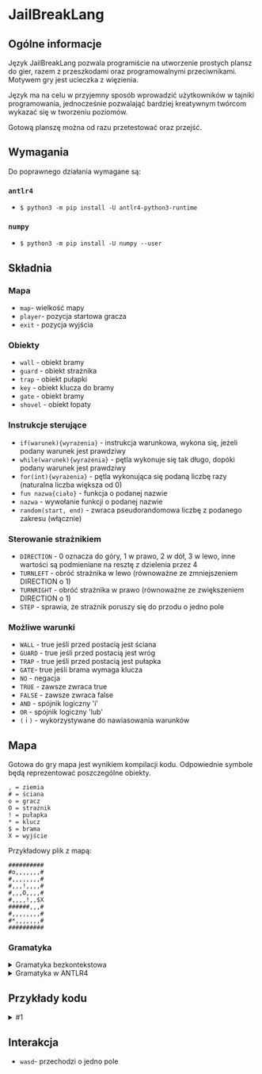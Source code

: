# JailBreakLang
## Ogólne informacje
Język JailBreakLang pozwala programiście na utworzenie prostych plansz do gier, razem z przeszkodami oraz programowalnymi przeciwnikami. Motywem gry jest ucieczka z więzienia.

Język ma na celu w przyjemny sposób wprowadzić użytkowników w tajniki programowania, jednocześnie pozwalająć bardziej kreatywnym twórcom wykazać się w tworzeniu poziomów.

Gotową planszę można od razu przetestować oraz przejść.

## Wymagania
Do poprawnego działania wymagane są:
### ```antlr4```
* ```$ python3 -m pip install -U antlr4-python3-runtime```
### ```numpy```
* ```$ python3 -m pip install -U numpy --user```


## Składnia

### Mapa
* ``` map ```- wielkość mapy
* ``` player ```- pozycja startowa gracza
* ``` exit ``` - pozycja wyjścia

### Obiekty
* ``` wall ``` - obiekt bramy
* ``` guard ``` - obiekt strażnika
* ``` trap ``` - obiekt pułapki
* ``` key ``` - obiekt klucza do bramy
* ``` gate ``` - obiekt bramy
* ``` shovel ``` - obiekt łopaty


### Instrukcje sterujące
* ```if(warunek){wyrażenia}``` - instrukcja warunkowa, wykona się, jeżeli podany warunek jest prawdziwy
* ```while(warunek){wyrażenia}``` - pętla wykonuje się tak długo, dopóki podany warunek jest prawdziwy
* ```for(int){wyrażenia}``` - pętla wykonująca się podaną liczbę razy (naturalna liczba większa od 0)
* ```fun nazwa{ciało}``` - funkcja o podanej nazwie
* ```nazwa``` - wywołanie funkcji o podanej nazwie
* ```random(start, end)``` - zwraca pseudorandomowa liczbę z podanego zakresu (włącznie)

### Sterowanie strażnikiem
* ```DIRECTION``` - 0 oznacza do góry, 1 w prawo, 2 w dół, 3 w lewo, inne wartości są podmieniane na resztę z dzielenia przez 4
* ```TURNLEFT``` - obróć strażnika w lewo (równoważne ze zmniejszeniem DIRECTION o 1)
* ```TURNRIGHT``` - obróć strażnika w prawo (równoważne ze zwiększeniem DIRECTION o 1)
* ```STEP``` - sprawia, że strażnik poruszy się do przodu o jedno pole

### Możliwe warunki
* ```WALL``` - true jeśli przed postacią jest ściana
* ```GUARD``` - true jeśli przed postacią jest wróg
* ```TRAP``` -  true jeśli przed postacią jest pułapka
* ```GATE```- true jeśli brama wymaga klucza
* ```NO``` - negacja
* ```TRUE``` - zawsze zwraca true
* ```FALSE``` - zawsze zwraca false
* ```AND``` - spójnik logiczny 'i'
* ```OR``` - spójnik logiczny 'lub'
* ```(``` i ```)``` - wykorzystywane do nawiasowania warunków


## Mapa
Gotowa do gry mapa jest wynikiem kompilacji kodu. Odpowiednie symbole będą reprezentować poszczególne obiekty.
```
, = ziemia
# = ściana
o = gracz
O = strażnik
! = pułapka
* = klucz
$ = brama
X = wyjście
 ```
Przykładowy plik z mapą:
```
##########
#o,,,,,,,#
#,,,,,,,,#
#,,,!,,,,#
#,,,O,,,,#
#,,,,!,,$X
######,,,#
#,,,,,,,,#
#*,,,,,,,#
##########
```




### Gramatyka
<details>
<summary>Gramatyka bezkontekstowa</summary>
</br>

```g4
kod ::= MAP deklaracja wyrazenie
deklaracja ::= liczba , liczba
liczba ::= ['0'-'9']+
wyrazenie ::= obiekt | instrukcja | null
obiekt ::= PLAYER deklaracja | EXIT deklaracja | WALL deklaracja | GUARD deklaracja_straznika straznik | GUARD deklaracja_straznika wyrazenie straznik | itd.
deklaracja_straznika ::= liczba , liczba , liczba
instrukcja ::= for (warunek) {wyrazenie}| fun tekst {wyrazenie}| random (deklaracja) | while (warunek) {wyrazenie}| if (warunek) {wyrazenie}
warunek ::= logika warunki | warunki | logika
logika ::= warunek AND | NO warunek | TRUE | FALSE | warunek OR
warunki ::= WALL | GUARD | TRAP | GATE
tekst ::= ['A'-'Z''a'-'z']*
straznik ::= { instrukcja_straznika }
instrukcja_straznika ::= instrukcja_straznika instrukcja_straznika | instrukcja | STEP | DIRECTION liczba | TURNLEFT | TURNRIGHT
```
</details>



<details>
<summary>Gramatyka w ANTLR4</summary>
</br>


```g4
grammar Escapists;

start : map ;

declaration : number ',' number ;

expression : object
           | instruction
           | 'null' ;

object : 'PLAYER' declaration
       | 'EXIT' declaration
       | 'WALL' declaration
       | 'GUARD' declaration_guard guard
       | 'GUARD' declaration_guard expression guard
        ;

declaration_guard : number ',' number ',' number ;

instruction : block_scope
            | 'fun' text block_scope
            | 'random' '(' declaration ')' 
            | 'for' '(' condition ')' block_scope
            | 'while' '(' condition ')' block_scope
            | 'if' '(' condition ')' block_scope ;

block_scope : '{' expression* '}' ;

condition : logic_conditions
          | conditions
          | logic ;

logic_conditions : condition 'AND' condition
                 | 'NO' condition
                 | 'TRUE'
                 | 'FALSE'
                 | condition 'OR' condition ;

conditions : 'WALL'
           | 'GUARD'
           | 'TRAP'
           | 'GATE' ;

text : ( 'A'..'Z' | 'a'..'z' )* ;

guard : '{' instruction_guard* '}' ;

instruction_guard : block_scope
                  | instruction_guard instruction_guard
                  | instruction
                  | 'STEP'
                  | 'DIRECTION' number
                  | 'TURNLEFT'
                  | 'TURNRIGHT' ;

number : DIGIT+ ;
fragment DIGIT : [0-9] ;

WS : [ \t\r\n] -> skip ;
```
</details>




## Przykłady kodu
<details>
<summary>#1</summary>
</br>

```
# na początku określamy wielkość mapy, podając najpierw współrzędną X, a potem Y
MAP = 10,10

# następnie dodajemy inne obiekty
PLAYER = 1,1

WALL = 1,5
WALL = 2,5
WALL = 3,5
WALL = 4,5
WALL = 5,5
WALL = 6,5

# można ułatwić sobie ustawianie dużej ilości obiektów używając pętli

# kod poniżej zrobi ściany dookoła mapy
for i in (0,9)
{
    WALL = 0,i
    WALL = 9,i
    WALL = i,0
    WALL = i,9
}

KEY = 2,8

# w tym miejscu znajduje się już ściana, ale program nadpisze ten obiekt
EXIT = 9,5
GATE = 8,5

TRAP = 5,5
TRAP = 3,4

# strażnika deklarujemy przez podanie współrzędnej X, potem Y, następnie unikalnego id strażnika
GUARD = 4,4,0

# aby zadeklarować poruszanie się strażnika trzeba najpierw napisać słowo klucz GUARD, następnie id strażnika
GUARD0
{
    # wykonaj dwa kroki do przodu, następnie zrób obrót w prawo
    STEP
    STEP
    TURNRIGHT

    # jeżeli przed strażnikiem nie ma ściany, a brama została otwarta, zrób dodatkowy krok
    if(NO WALL AND NO GATE)
    {
        STEP
    }

    # instrukcje te będą automatycznie zapętlane
}
# strażnik będzie się przemieszczał po każdym ruchu gracza.

# losowo poruszający się strażnik
GUARD1 
{
    DIRECTION = random(0, 3)
    if (NO WALL AND NO GATE)
    {
      STEP
    }
}

```
</details>

## Interakcja
* ``` wasd ```- przechodzi o jedno pole
